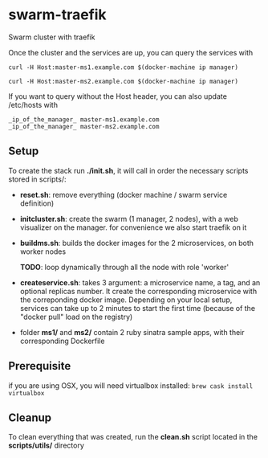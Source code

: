 # swarm-traefik

Swarm cluster with traefik

Once the cluster and the services are up, you can query the services with

`curl -H Host:master-ms1.example.com $(docker-machine ip manager)`

`curl -H Host:master-ms2.example.com $(docker-machine ip manager)`

If you want to query without the Host header, you can also update /etc/hosts with
```
_ip_of_the_manager_	master-ms1.example.com
_ip_of_the_manager_	master-ms2.example.com
```

## Setup

To create the stack run **./init.sh**, it will call in order the necessary scripts stored in scripts/:

- **reset.sh**: remove everything (docker machine / swarm service definition)

- **initcluster.sh**: create the swarm (1 manager, 2 nodes), with a web visualizer on the manager.
  for convenience we also start traefik on it

- **buildms.sh**: builds the docker images for the 2 microservices, on both worker nodes

   **TODO**: loop dynamically through all the node with role 'worker'

- **createservice.sh**: takes 3 argument: a microservice name, a tag, and an optional replicas number. It create the corresponding microservice with the correponding docker image. Depending on your local setup, services can take up to 2 minutes to start the first time (because of the "docker pull" load on the registry)

- folder **ms1/** and **ms2/** contain 2 ruby sinatra sample apps, with their corresponding Dockerfile

## Prerequisite
if you are using OSX, you will need virtualbox installed: `brew cask install virtualbox`

## Cleanup
To clean everything that was created, run the **clean.sh** script located in the **scripts/utils/** directory
